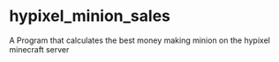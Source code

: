 # hypixel_minion_sales
A Program that calculates the best money making minion on the hypixel minecraft server
